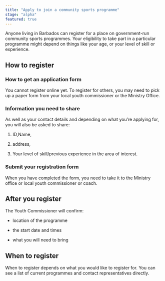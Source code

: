 ```yaml
---
title: "Apply to join a community sports programme"
stage: "alpha"
featured: true
---
```


Anyone living in Barbados can register for a place on government-run community sports programmes. Your eligibility to take part in a particular programme might depend on things like your age, or your level of skill or experience.

## How to register

### How to get an application form

You cannot register online yet. To register for others, you may need to pick up a paper form from your local youth commissioner or the Ministry Office.

### Information you need to share

As well as your contact details and depending on what you’re applying for, you will also be asked to share:

1. ID,Name,

2. address,

3. Your level of skill/previous experience in the area of interest.

### Submit your registration form

When you have completed the form, you need to take it to the Ministry office or local youth commissioner or coach.

## After you register

The Youth Commissioner will confirm:

- location of the programme

- the start date and times

- what you will need to bring

## When to register

When to register depends on what you would like to register for. You can see a list of current programmes and contact representatives directly.
